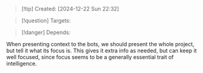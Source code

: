 
>[!tip] Created: [2024-12-22 Sun 22:32]

>[!question] Targets: 

>[!danger] Depends: 

When presenting context to the bots, we should present the whole project, but tell it what its focus is.  This gives it extra info as needed, but can keep it well focused, since focus seems to be a generally essential trait of intelligence.